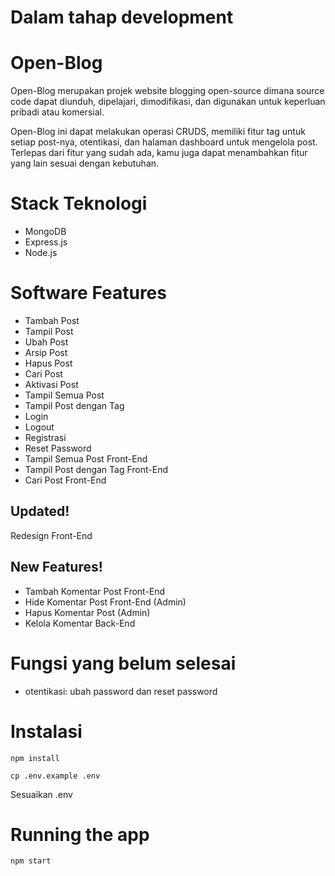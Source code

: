 # Dalam tahap development


# Open-Blog
Open-Blog merupakan projek website blogging open-source dimana source code dapat diunduh, dipelajari, dimodifikasi, dan digunakan untuk keperluan pribadi atau komersial.

Open-Blog ini dapat melakukan operasi CRUDS, memiliki fitur tag untuk setiap post-nya, otentikasi, dan halaman dashboard untuk mengelola post. Terlepas dari fitur yang sudah ada, kamu juga dapat menambahkan fitur yang lain sesuai dengan kebutuhan.

# Stack Teknologi
- MongoDB
- Express.js
- Node.js


# Software Features
- Tambah Post
- Tampil Post
- Ubah Post
- Arsip Post
- Hapus Post
- Cari Post
- Aktivasi Post
- Tampil Semua Post
- Tampil Post dengan Tag
- Login
- Logout
- Registrasi
- Reset Password
- Tampil Semua Post Front-End
- Tampil Post dengan Tag Front-End
- Cari Post Front-End

## Updated!
Redesign Front-End

## New Features!
- Tambah Komentar Post Front-End
- Hide Komentar Post Front-End (Admin)
- Hapus Komentar Post (Admin)
- Kelola Komentar Back-End

# Fungsi yang belum selesai
- otentikasi: ubah password dan reset password

# Instalasi
```
npm install
```
```
cp .env.example .env
```
Sesuaikan .env

# Running the app
```
npm start
```
